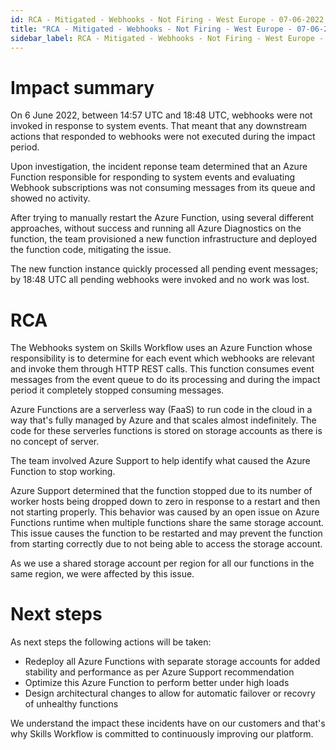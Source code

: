 ```yaml
---
id: RCA - Mitigated - Webhooks - Not Firing - West Europe - 07-06-2022
title: "RCA - Mitigated - Webhooks - Not Firing - West Europe - 07-06-2022"
sidebar_label: RCA - Mitigated - Webhooks - Not Firing - West Europe - 07-06-2022
---
```


# Impact summary

On 6 June 2022, between 14:57 UTC and 18:48 UTC, webhooks were not invoked in response to system events. 
That meant that any downstream actions that responded to webhooks were not executed during the impact period.

Upon investigation, the incident reponse team determined that an Azure Function responsible for responding to system events and evaluating Webhook subscriptions was not consuming messages from its queue and showed no activity.

After trying to manually restart the Azure Function, using several different approaches, without success and running all Azure Diagnostics on the function, the team provisioned a new function infrastructure and deployed the function code, mitigating the issue.

The new function instance quickly processed all pending event messages; by 18:48 UTC all pending webhooks were invoked and no work was lost.

# RCA

The Webhooks system on Skills Workflow uses an Azure Function whose responsibility is to determine for each event which webhooks are relevant and invoke them through HTTP REST calls. This function consumes event messages from the event queue to do its processing and during the impact period it completely stopped consuming messages.

Azure Functions are a serverless way (FaaS) to run code in the cloud in a way that's fully managed by Azure and that scales almost indefinitely. The code for these serverles functions is stored on storage accounts as there is no concept of server.

The team involved Azure Support to help identify what caused the Azure Function to stop working.

Azure Support determined that the function stopped due to its number of worker hosts being dropped down to zero in response to a restart and then not starting properly. 
This behavior was caused by an open issue on Azure Functions runtime when multiple functions share the same storage account. This issue causes the function to be restarted and may prevent the function from starting correctly due to not being able to access the storage account.

As we use a shared storage account per region for all our functions in the same region, we were affected by this issue.

# Next steps

As next steps the following actions will be taken:
- Redeploy all Azure Functions with separate storage accounts for added stability and performance as per Azure Support recommendation
- Optimize this Azure Function to perform better under high loads
- Design architectural changes to allow for automatic failover or recovry of unhealthy functions

We understand the impact these incidents have on our customers and that's why Skills Workflow is committed to continuously improving our platform.